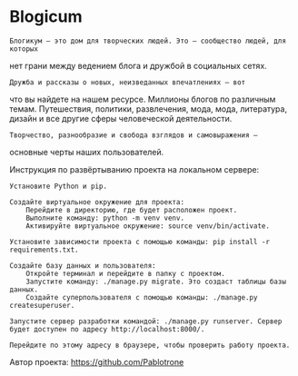 # Blogicum
    Блогикум — это дом для творческих людей. Это — сообщество людей, для которых 
нет грани между ведением блога и дружбой в социальных сетях. 

    Дружба и рассказы о новых, неизведанных впечатлениях — вот 
что вы найдете на нашем ресурсе.  Миллионы блогов по различным темам. 
Путешествия, политики, развлечения, мода, мода, литература, дизайн и все 
другие сферы человеческой деятельности. 

    Творчество, разнообразие и свобода взглядов и самовыражения — 
основные черты наших пользователей.


Инструкция по развёртыванию проекта на локальном сервере:

    Установите Python и pip.

    Создайте виртуальное окружение для проекта:
        Перейдите в директорию, где будет расположен проект.
        Выполните команду: python -m venv venv.
        Активируйте виртуальное окружение: source venv/bin/activate.

    Установите зависимости проекта с помощью команды: pip install -r requirements.txt.

    Создайте базу данных и пользователя:
        Откройте терминал и перейдите в папку с проектом.
        Запустите команду: ./manage.py migrate. Это создаст таблицы базы данных.
        Создайте суперпользователя с помощью команды: ./manage.py createsuperuser.

    Запустите сервер разработки командой: ./manage.py runserver. Сервер будет доступен по адресу http://localhost:8000/.

    Перейдите по этому адресу в браузере, чтобы проверить работу проекта.


Автор проекта: 
    https://github.com/Pablotrone
